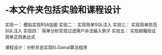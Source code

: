 # -本文件夹包括实验和课程设计
实验一： 模拟实现RSA加密
实验二： 实现简单SQL注入
实验三： 实现简单防范SQL注入
实验四： 简单分析实现过滤用户非法输入例子
实验五： 实现邮箱验证简单正则表达式

课程设计：分析并且实现ELGamal算法程序
